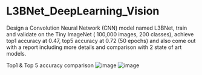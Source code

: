 # L3BNet_DeepLearning_Vision
Design a Convolution Neural Network (CNN) model named L3BNet, train and validate on the Tiny ImageNet ( 100,000 images, 200 classes), achieve top1 accuracy at 0.47, top5 accuracy at 0.72 (50 epochs) and also come out with a report including more details and comparison with 2 state of art models.

Top1 & Top 5 accuracy comparison
![image](https://user-images.githubusercontent.com/9976789/36747955-5b8f9c66-1bee-11e8-8018-e2630ded95ee.png)
![image](https://user-images.githubusercontent.com/9976789/36748309-60ee24c4-1bef-11e8-883e-b042785250dd.png)
